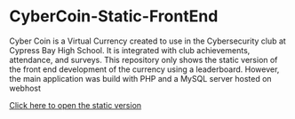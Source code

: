 # CyberCoin-Static-FrontEnd

Cyber Coin is a Virtual Currency created to use in the Cybersecurity club at Cypress Bay High School. It is integrated with club achievements, attendance, and surveys. This repository only shows the static version of the front end development of the currency using a leaderboard. However, the main application was build with PHP and a MySQL server hosted on webhost

<a href="https://nate8888.github.io/CyberCoin-Static-FrontEnd/staticIndex.html">Click here to open the static version</a>
